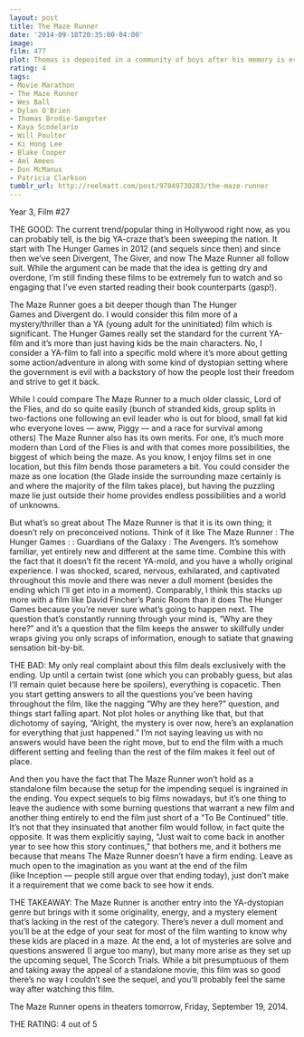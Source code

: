 ```yaml
---
layout: post
title: The Maze Runner
date: '2014-09-18T20:35:00-04:00'
image: 
film: 477
plot: Thomas is deposited in a community of boys after his memory is erased, soon learning they’re all trapped in a maze that will require him to join forces with fellow “runners” for a shot at escape. 
rating: 4
tags:
- Movie Marathon
- The Maze Runner
- Wes Ball
- Dylan O'Brien
- Thomas Brodie-Sangster
- Kaya Scodelario
- Will Poulter
- Ki Hong Lee
- Blake Cooper
- Aml Ameen
- Don McManus
- Patricia Clarkson
tumblr_url: http://reelmatt.com/post/97849730283/the-maze-runner
---
```


Year 3, Film #27

THE GOOD: The current trend/popular thing in Hollywood right now, as you can probably tell, is the big YA-craze that’s been sweeping the nation. It start with The Hunger Games in 2012 (and sequels since then) and since then we’ve seen Divergent, The Giver, and now The Maze Runner all follow suit. While the argument can be made that the idea is getting dry and overdone, I’m still finding these films to be extremely fun to watch and so engaging that I’ve even started reading their book counterparts (gasp!). 

The Maze Runner goes a bit deeper though than The Hunger Games and Divergent do. I would consider this film more of a mystery/thriller than a YA (young adult for the uninitiated) film which is significant. The Hunger Games really set the standard for the current YA-film and it’s more than just having kids be the main characters. No, I consider a YA-film to fall into a specific mold where it’s more about getting some action/adventure in along with some kind of dystopian setting where the government is evil with a backstory of how the people lost their freedom and strive to get it back. 

While I could compare The Maze Runner to a much older classic, Lord of the Flies, and do so quite easily (bunch of stranded kids, group splits in two-factions one following an evil leader who is out for blood, small fat kid who everyone loves — aww, Piggy — and a race for survival among others) The Maze Runner also has its own merits. For one, it’s much more modern than Lord of the Flies is and with that comes more possibilities, the biggest of which being the maze. As you know, I enjoy films set in one location, but this film bends those parameters a bit. You could consider the maze as one location (the Glade inside the surrounding maze certainly is and where the majority of the film takes place), but having the puzzling maze lie just outside their home provides endless possibilities and a world of unknowns. 

But what’s so great about The Maze Runner is that it is its own thing; it doesn’t rely on preconceived notions. Think of it like The Maze Runner : The Hunger Games : : Guardians of the Galaxy : The Avengers. It’s somehow familiar, yet entirely new and different at the same time. Combine this with the fact that it doesn’t fit the recent YA-mold, and you have a wholly original experience. I was shocked, scared, nervous, exhilarated, and captivated throughout this movie and there was never a dull moment (besides the ending which I’ll get into in a moment). Comparably, I think this stacks up more with a film like David Fincher’s Panic Room than it does The Hunger Games because you’re never sure what’s going to happen next. The question that’s constantly running through your mind is, “Why are they here?” and it’s a question that the film keeps the answer to skillfully under wraps giving you only scraps of information, enough to satiate that gnawing sensation bit-by-bit. 

THE BAD: My only real complaint about this film deals exclusively with the ending. Up until a certain twist (one which you can probably guess, but alas I’ll remain quiet because here be spoilers), everything is copacetic. Then you start getting answers to all the questions you’ve been having throughout the film, like the nagging “Why are they here?” question, and things start falling apart. Not plot holes or anything like that, but that dichotomy of saying, “Alright, the mystery is over now, here’s an explanation for everything that just happened.” I’m not saying leaving us with no answers would have been the right move, but to end the film with a much different setting and feeling than the rest of the film makes it feel out of place. 

And then you have the fact that The Maze Runner won’t hold as a standalone film because the setup for the impending sequel is ingrained in the ending. You expect sequels to big films nowadays, but it’s one thing to leave the audience with some burning questions that warrant a new film and another thing entirely to end the film just short of a “To Be Continued” title. It’s not that they insinuated that another film would follow, in fact quite the opposite. It was them explicitly saying, “Just wait to come back in another year to see how this story continues,” that bothers me, and it bothers me because that means The Maze Runner doesn’t have a firm ending. Leave as much open to the imagination as you want at the end of the film (like Inception — people still argue over that ending today), just don’t make it a requirement that we come back to see how it ends.  

THE TAKEAWAY: The Maze Runner is another entry into the YA-dystopian genre but brings with it some originality, energy, and a mystery element that’s lacking in the rest of the category. There’s never a dull moment and you’ll be at the edge of your seat for most of the film wanting to know why these kids are placed in a maze. At the end, a lot of mysteries are solve and questions answered (I argue too many), but many more arise as they set up the upcoming sequel, The Scorch Trials. While a bit presumptuous of them and taking away the appeal of a standalone movie, this film was so good there’s no way I couldn’t see the sequel, and you’ll probably feel the same way after watching this film. 

The Maze Runner opens in theaters tomorrow, Friday, September 19, 2014. 

THE RATING: 4 out of 5

